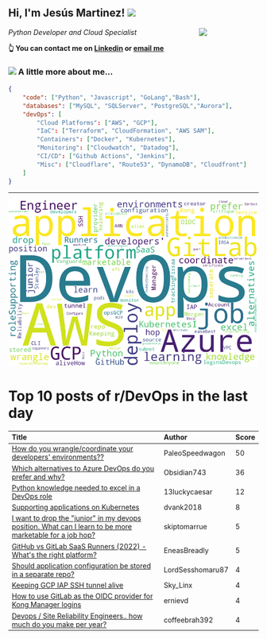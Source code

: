 <!--
**jmartinezl/jmartinezl** is a ✨ _special_ ✨ repository because its `README.md` (this file) appears on your GitHub profile.

Here are some ideas to get you started:

- 🔭 I’m currently working on ...
- 🌱 I’m currently learning ...
- 👯 I’m looking to collaborate on ...
- 🤔 I’m looking for help with ...
- 💬 Ask me about ...
- 📫 How to reach me: ...
- 😄 Pronouns: ...
- ⚡ Fun fact: ...
-->

<h2>Hi, I'm Jesús Martinez! <img src="https://media.giphy.com/media/WUlplcMpOCEmTGBtBW/giphy.gif" width="30"> </h2>
<img align='right' src="https://media.giphy.com/media/NytMLKyiaIh6VH9SPm/giphy.gif" width="120">
<p><em>Python Developer and Cloud Specialist
</em></p>

**👆 You can contact me on [Linkedin](https://www.linkedin.com/in/jes%C3%BAs-martinez-2b7b10104/) or [email me](mailto:jesus.mtz.lorenzo@gmail.com)**

### <img src="https://media.giphy.com/media/VgCDAzcKvsR6OM0uWg/giphy.gif" width="50"> A little more about me...  

```json
{
    "code": ["Python", "Javascript", "GoLang","Bash"],
    "databases": ["MySQL", "SQLServer", "PostgreSQL","Aurora"],
    "devOps": [
        "Cloud Platforms": ["AWS", "GCP"],
        "IaC": ["Terraform", "CloudFormation", "AWS SAM"],
        "Containers": ["Docker", "Kubernetes"],
        "Monitoring": ["Cloudwatch", "Datadog"],
        "CI/CD": ["Github Actions", "Jenkins"],
        "Misc": ["Cloudflare", "Route53", "DynamoDB", "Cloudfront"]
    ]
}
```
---

![Wordcloud](./cloud.png)

# Top 10 posts of r/DevOps in the last day

| Title | Author | Score |
|:---|:---|:---|
| [How do you wrangle/coordinate your developers' environments??](https://www.reddit.com/r/devops/comments/v2ummi/how_do_you_wranglecoordinate_your_developers/) | PaleoSpeedwagon | 50 |
| [Which alternatives to Azure DevOps do you prefer and why?](https://www.reddit.com/r/devops/comments/v2kswh/which_alternatives_to_azure_devops_do_you_prefer/) | Obsidian743 | 36 |
| [Python knowledge needed to excel in a DevOps role](https://www.reddit.com/r/devops/comments/v2fian/python_knowledge_needed_to_excel_in_a_devops_role/) | 13luckycaesar | 12 |
| [Supporting applications on Kubernetes](https://www.reddit.com/r/devops/comments/v2k87r/supporting_applications_on_kubernetes/) | dvank2018 | 8 |
| [I want to drop the "junior" in my devops position. What can I learn to be more marketable for a job hop?](https://www.reddit.com/r/devops/comments/v2zf5n/i_want_to_drop_the_junior_in_my_devops_position/) | skiptomarrue | 5 |
| [GitHub vs GitLab SaaS Runners (2022) - What's the right platform?](https://www.reddit.com/r/devops/comments/v34wn4/github_vs_gitlab_saas_runners_2022_whats_the/) | EneasBreadly | 5 |
| [Should application configuration be stored in a separate repo?](https://www.reddit.com/r/devops/comments/v2l0t4/should_application_configuration_be_stored_in_a/) | LordSesshomaru87 | 4 |
| [Keeping GCP IAP SSH tunnel alive](https://www.reddit.com/r/devops/comments/v2pso5/keeping_gcp_iap_ssh_tunnel_alive/) | Sky_Linx | 4 |
| [How to use GitLab as the OIDC provider for Kong Manager logins](https://www.reddit.com/r/devops/comments/v2pq87/how_to_use_gitlab_as_the_oidc_provider_for_kong/) | ernievd | 4 |
| [Devops / Site Reliability Engineers.. how much do you make per year?](https://www.reddit.com/r/devops/comments/v2y6hs/devops_site_reliability_engineers_how_much_do_you/) | coffeebrah392 | 4 |
